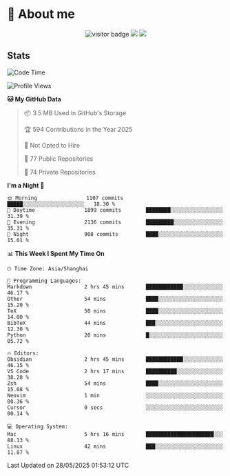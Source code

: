 <!-- ![](https://youpai.roccoshi.top/img/20200804214216.png) -->

# 🧐 About me
 
<p align="center">
<img src="https://visitor-badge.laobi.icu/badge?page_id=Lincest.Lincest&title=hits" alt="visitor badge"/>
<a href="mailto:imroccoshi@gmail.com"><img src="https://img.shields.io/badge/gmail-imroccoshi%40gmail.com-red"></a>
<a href="https://blog.roccoshi.top"><img src="https://img.shields.io/badge/blog-roccoshi-green"></a>
</p>

## Stats

<!--START_SECTION:waka-->
![Code Time](http://img.shields.io/badge/Code%20Time-2%2C523%20hrs%2028%20mins-blue)

![Profile Views](http://img.shields.io/badge/Profile%20Views-0-blue)

**🐱 My GitHub Data** 

> 📦 3.5 MB Used in GitHub's Storage 
 > 
> 🏆 594 Contributions in the Year 2025
 > 
> 🚫 Not Opted to Hire
 > 
> 📜 77 Public Repositories 
 > 
> 🔑 74 Private Repositories 
 > 
**I'm a Night 🦉** 

```text
🌞 Morning                1107 commits        █████░░░░░░░░░░░░░░░░░░░░   18.30 % 
🌆 Daytime                1899 commits        ████████░░░░░░░░░░░░░░░░░   31.39 % 
🌃 Evening                2136 commits        █████████░░░░░░░░░░░░░░░░   35.31 % 
🌙 Night                  908 commits         ████░░░░░░░░░░░░░░░░░░░░░   15.01 % 
```


📊 **This Week I Spent My Time On** 

```text
🕑︎ Time Zone: Asia/Shanghai

💬 Programming Languages: 
Markdown                 2 hrs 45 mins       ████████████░░░░░░░░░░░░░   46.17 % 
Other                    54 mins             ████░░░░░░░░░░░░░░░░░░░░░   15.20 % 
TeX                      50 mins             ████░░░░░░░░░░░░░░░░░░░░░   14.00 % 
BibTeX                   44 mins             ███░░░░░░░░░░░░░░░░░░░░░░   12.30 % 
Python                   20 mins             █░░░░░░░░░░░░░░░░░░░░░░░░   05.72 % 

🔥 Editors: 
Obsidian                 2 hrs 45 mins       ████████████░░░░░░░░░░░░░   46.15 % 
VS Code                  2 hrs 17 mins       ██████████░░░░░░░░░░░░░░░   38.28 % 
Zsh                      54 mins             ████░░░░░░░░░░░░░░░░░░░░░   15.08 % 
Neovim                   1 min               ░░░░░░░░░░░░░░░░░░░░░░░░░   00.36 % 
Cursor                   0 secs              ░░░░░░░░░░░░░░░░░░░░░░░░░   00.14 % 

💻 Operating System: 
Mac                      5 hrs 16 mins       ██████████████████████░░░   88.13 % 
Linux                    42 mins             ███░░░░░░░░░░░░░░░░░░░░░░   11.87 % 
```


 Last Updated on 28/05/2025 01:53:12 UTC
<!--END_SECTION:waka-->


